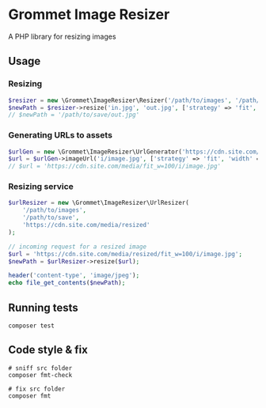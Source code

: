# Grommet Image Resizer

A PHP library for resizing images

## Usage

### Resizing
```php
$resizer = new \Grommet\ImageResizer\Resizer('/path/to/images', '/path/to/save');
$newPath = $resizer->resize('in.jpg', 'out.jpg', ['strategy' => 'fit', 'width' => 100]);
// $newPath = '/path/to/save/out.jpg'
```

### Generating URLs to assets
```php
$urlGen = new \Grommet\ImageResizer\UrlGenerator('https://cdn.site.com/media');
$url = $urlGen->imageUrl('i/image.jpg', ['strategy' => 'fit', 'width' => 100]);
// $url = 'https://cdn.site.com/media/fit_w=100/i/image.jpg'
```

### Resizing service
```php
$urlResizer = new \Grommet\ImageResizer\UrlResizer(
    '/path/to/images',
    '/path/to/save',
    'https://cdn.site.com/media/resized'
);

// incoming request for a resized image
$url = 'https://cdn.site.com/media/resized/fit_w=100/i/image.jpg';
$newPath = $urlResizer->resize($url);

header('content-type', 'image/jpeg');
echo file_get_contents($newPath);
```

## Running tests

```shell
composer test
```

## Code style & fix

```shell
# sniff src folder
composer fmt-check

# fix src folder
composer fmt
```
